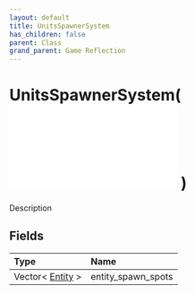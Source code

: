 ```yaml
---
layout: default
title: UnitsSpawnerSystem
has_children: false
parent: Class
grand_parent: Game Reflection
---
```

# UnitsSpawnerSystem( ![ System ](/game-reflection/classes/system.md) )
Description 

## Fields
| Type | Name |
|:-------------|:--------------|
| Vector< [Entity](/game-reflection/classes/entity.md) > | entity_spawn_spots |
